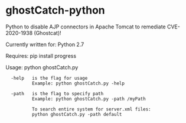 # ghostCatch-python
Python to disable AJP connectors in Apache Tomcat to remediate CVE-2020-1938 (Ghostcat)!
                                  
Currently written for:
Python 2.7

Requires: 
pip install progress

Usage: python ghostCatch.py 

      -help   is the flag for usage
              Example: python ghostCatch.py -help

      -path   is the flag to specify path
              Example: python ghostCatch.py -path /myPath

              To search entire system for server.xml files: 
              python ghostCatch.py -path default




